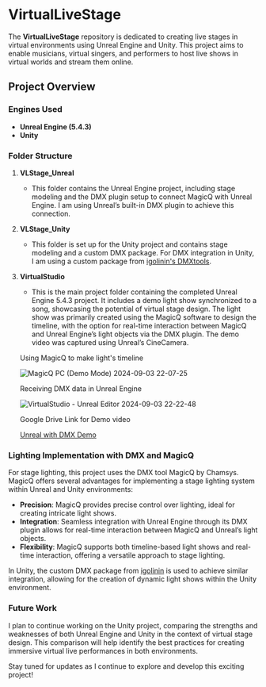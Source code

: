 # VirtualLiveStage

The **VirtualLiveStage** repository is dedicated to creating live stages in virtual environments using Unreal Engine and Unity. This project aims to enable musicians, virtual singers, and performers to host live shows in virtual worlds and stream them online.

## Project Overview

### Engines Used
- **Unreal Engine (5.4.3)**
- **Unity**

### Folder Structure

1. **VLStage_Unreal**
   - This folder contains the Unreal Engine project, including stage modeling and the DMX plugin setup to connect MagicQ with Unreal Engine. I am using Unreal’s built-in DMX plugin to achieve this connection.

2. **VLStage_Unity**
   - This folder is set up for the Unity project and contains stage modeling and a custom DMX package. For DMX integration in Unity, I am using a custom package from [igolinin's DMXtools](https://github.com/igolinin/DMXtools).

3. **VirtualStudio**
   - This is the main project folder containing the completed Unreal Engine 5.4.3 project. It includes a demo light show synchronized to a song, showcasing the potential of virtual stage design. The light show was primarily created using the MagicQ software to design the timeline, with the option for real-time interaction between MagicQ and Unreal Engine’s light objects via the DMX plugin. The demo video was captured using Unreal’s CineCamera.

   Using MagicQ to make light's timeline
   
   ![MagicQ PC (Demo Mode) 2024-09-03 22-07-25](https://github.com/user-attachments/assets/ed166136-eb78-4dc2-9030-ec5f39116787)

   Receiving DMX data in Unreal Engine
   
   ![VirtualStudio - Unreal Editor 2024-09-03 22-22-48](https://github.com/user-attachments/assets/a45df2e1-8433-4fe4-b91a-c816428c5174)

   Google Drive Link for Demo video
   
   [Unreal with DMX Demo](https://drive.google.com/file/d/1RVlMKlcb47vPCjzlq-o3FS7Vb0a1jMyj/view?usp=drive_link)
   

### Lighting Implementation with DMX and MagicQ

For stage lighting, this project uses the DMX tool MagicQ by Chamsys. MagicQ offers several advantages for implementing a stage lighting system within Unreal and Unity environments:

- **Precision**: MagicQ provides precise control over lighting, ideal for creating intricate light shows.
- **Integration**: Seamless integration with Unreal Engine through its DMX plugin allows for real-time interaction between MagicQ and Unreal’s light objects.
- **Flexibility**: MagicQ supports both timeline-based light shows and real-time interaction, offering a versatile approach to stage lighting.

In Unity, the custom DMX package from [igolinin](https://github.com/igolinin/DMXtools) is used to achieve similar integration, allowing for the creation of dynamic light shows within the Unity environment.

### Future Work

I plan to continue working on the Unity project, comparing the strengths and weaknesses of both Unreal Engine and Unity in the context of virtual stage design. This comparison will help identify the best practices for creating immersive virtual live performances in both environments.

Stay tuned for updates as I continue to explore and develop this exciting project!

